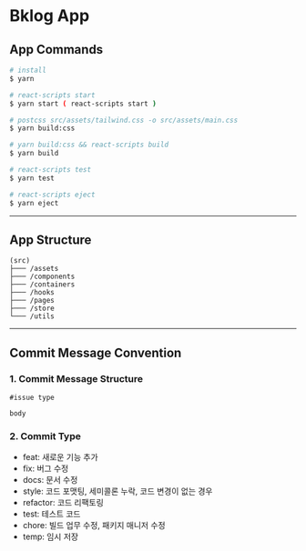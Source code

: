 # Bklog App

## App Commands

```bash
# install
$ yarn

# react-scripts start
$ yarn start ( react-scripts start )

# postcss src/assets/tailwind.css -o src/assets/main.css
$ yarn build:css

# yarn build:css && react-scripts build
$ yarn build

# react-scripts test
$ yarn test

# react-scripts eject
$ yarn eject
```

---

## App Structure
```
(src)
├─── /assets
├─── /components
├─── /containers
├─── /hooks
├─── /pages
├─── /store
└─── /utils
```
---


## Commit Message Convention

### 1. Commit Message Structure
```
#issue type

body
```


### 2. Commit Type
+ feat: 새로운 기능 추가
+ fix: 버그 수정
+ docs: 문서 수정
+ style: 코드 포맷팅, 세미콜론 누락, 코드 변경이 없는 경우
+ refactor: 코드 리팩토링
+ test: 테스트 코드
+ chore: 빌드 업무 수정, 패키지 매니저 수정
+ temp: 임시 저장 
